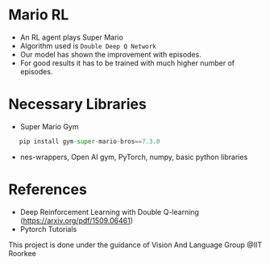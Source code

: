# Mario RL
- An RL agent plays Super Mario
- Algorithm used is `Double Deep Q Network`
- Our model has shown the improvement with episodes. 
- For good results it has to be trained with much higher number of episodes.

# Necessary Libraries
- Super Mario Gym 
```python
   pip install gym-super-mario-bros==7.3.0
```
- nes-wrappers, Open AI gym, PyTorch, numpy, basic python libraries

# References
- Deep Reinforcement Learning with Double Q-learning (https://arxiv.org/pdf/1509.06461)
- Pytorch Tutorials

This project is done under the guidance of Vision And Language Group @IIT Roorkee